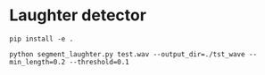 # Laughter detector

```shell
pip install -e .
```

```shell
python segment_laughter.py test.wav --output_dir=./tst_wave --min_length=0.2 --threshold=0.1
```